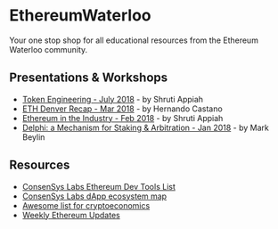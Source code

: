 # EthereumWaterloo 
Your one stop shop for all educational resources from the Ethereum Waterloo community.

## Presentations & Workshops
* [Token Engineering - July 2018](https://docs.google.com/presentation/d/1p8niDW6-2mebFoKMla0DmGCkMm5L-y-3c04keIT2orY/edit?usp=sharing) - by Shruti Appiah 
* [ETH Denver Recap - Mar 2018](https://docs.google.com/presentation/d/1GRG4SnGXQE2zvmhkp7Hcdze8UKqM8AJNJ_ofn46ew7Y/edit?usp=sharing) - by Hernando Castano
* [Ethereum in the Industry - Feb 2018](https://docs.google.com/presentation/d/1nCe8fQCviGK2dDM4Jcgfe2QzHPEstx77RmV1YPO2iXs/edit?usp=sharing) - by Shruti Appiah 
* [Delphi: a Mechanism for Staking & Arbitration - Jan 2018](https://docs.google.com/presentation/d/1wkPhtSVGv5Q9LcrRaVrOxMPPZfuIZBCbv_JxBAHofIE/edit?usp=sharing) - by Mark Beylin 

## Resources
* [ConsenSys Labs Ethereum Dev Tools List](https://github.com/ConsenSysLabs/ethereum-developer-tools-list) 
* [ConsenSys Labs dApp ecosystem map](https://github.com/ConsenSysLabs/dapp-ecosystem-map) 
* [Awesome list for cryptoeconomics](https://github.com/L4ventures/awesome-cryptoeconomics)
* [Weekly Ethereum Updates](http://www.weekinethereum.com/)



